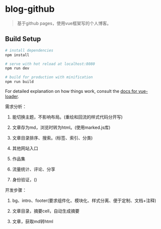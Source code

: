# blog-github

> 基于github pages，使用vue框架写的个人博客。

## Build Setup

``` bash
# install dependencies
npm install

# serve with hot reload at localhost:8080
npm run dev

# build for production with minification
npm run build
```

For detailed explanation on how things work, consult the [docs for vue-loader](http://vuejs.github.io/vue-loader).

需求分析：

1. 能切换主题，不影响布局。(重绘和回流的样式代码分开写)

2. 文章存为md，浏览时转为html。(使用marked.js库)

3. 文章目录排序、搜索。(标签、索引、分类)

4. 其他网站入口

5. 作品集

7. 流量统计、评论、分享

6. 身份验证，()

开发步骤：  

1. bg、intro、footer(要求组件化、模块化、样式分离、便于定制、文档+注释)

2. 文章目录，摘要cell，自动生成摘要

3. 文章，获取md转html

